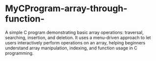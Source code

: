 # MyCProgram-array-through-function-
A simple C program demonstrating basic array operations: traversal, searching, insertion, and deletion. It uses a menu-driven approach to let users interactively perform operations on an array, helping beginners understand array manipulation, indexing, and function usage in C programming.
